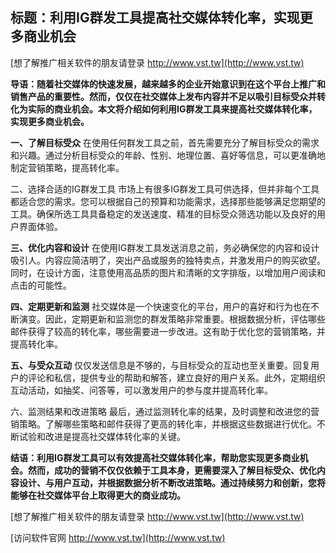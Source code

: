 ## **标题：利用IG群发工具提高社交媒体转化率，实现更多商业机会**

[想了解推广相关软件的朋友请登录 http://www.vst.tw](http://www.vst.tw)

**导语：随着社交媒体的快速发展，越来越多的企业开始意识到在这个平台上推广和销售产品的重要性。然而，仅仅在社交媒体上发布内容并不足以吸引目标受众并转化为实际的商业机会。本文将介绍如何利用IG群发工具来提高社交媒体转化率，实现更多商业机会。**

**一、了解目标受众**
在使用任何群发工具之前，首先需要充分了解目标受众的需求和兴趣。通过分析目标受众的年龄、性别、地理位置、喜好等信息，可以更准确地制定营销策略，提高转化率。

二、选择合适的IG群发工具
市场上有很多IG群发工具可供选择，但并非每个工具都适合您的需求。您可以根据自己的预算和功能需求，选择那些能够满足您期望的工具。确保所选工具具备稳定的发送速度、精准的目标受众筛选功能以及良好的用户界面体验。

**三、优化内容和设计**
在使用IG群发工具发送消息之前，务必确保您的内容和设计吸引人。内容应简洁明了，突出产品或服务的独特卖点，并激发用户的购买欲望。同时，在设计方面，注意使用高品质的图片和清晰的文字排版，以增加用户阅读和点击的可能性。

**四、定期更新和监测**
社交媒体是一个快速变化的平台，用户的喜好和行为也在不断演变。因此，定期更新和监测您的群发策略非常重要。根据数据分析，评估哪些邮件获得了较高的转化率，哪些需要进一步改进。这有助于优化您的营销策略，并提高转化率。

**五、与受众互动**
仅仅发送信息是不够的，与目标受众的互动也至关重要。回复用户的评论和私信，提供专业的帮助和解答，建立良好的用户关系。此外，定期组织互动活动，如抽奖、问答等，可以激发用户的参与度并提高转化率。

六、监测结果和改进策略
最后，通过监测转化率的结果，及时调整和改进您的营销策略。了解哪些策略和邮件获得了更高的转化率，并根据这些数据进行优化。不断试验和改进是提高社交媒体转化率的关键。

**结语：利用IG群发工具可以有效提高社交媒体转化率，帮助您实现更多商业机会。然而，成功的营销不仅仅依赖于工具本身，更需要深入了解目标受众、优化内容设计、与用户互动，并根据数据分析不断改进策略。通过持续努力和创新，您将能够在社交媒体平台上取得更大的商业成功。**

[想了解推广相关软件的朋友请登录 http://www.vst.tw](http://www.vst.tw)


[访问软件官网 http://www.vst.tw](http://www.vst.tw)
